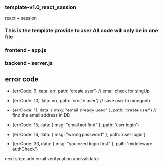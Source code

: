 ### template-v1.0_react_sassion
react + session


### This is the template provide to user All code will only be in one file

### frontend - app.js

### backend - server.js


## error code

- {errCode: 9, data: err, path: 'create user'} // email check for singUp
- {errCode: 10, data: err, path: 'create user'} // save user to mongodb
- {errCode: 11, data: { msg: "email already used" }, path: 'create user'} // find the email address in DB

- {errCode: 15, data: { msg: "email not find" }, path: 'user login'}
- {errCode: 16, data: { msg: "wrong password" }, path: 'user login'}

- {errCode: 33, data: { msg: "you need login first" }, path: 'middleware authCheck'}


next step: add email verifycation and validator
